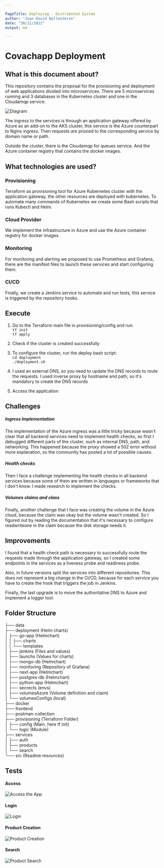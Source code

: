 ```yaml
---

PageTitle: Deploying - Distributed System 
author: "Juan David Ballesteros"
date: "30/11/2022"
output: md

---
```


# Covachapp Deployment

## What is this document about?

This repository contains the proposal for the provisioning and deployment of web applications divided into microservices. There are 5 microservices running and 3 databases in the Kubernetes cluster and one in the Cloudamqp service.

![Diagram](./src/drawio.png)

The ingress to the services is through an application gateway offered by Azure as an add-on to the AKS cluster, this service is the Azure counterpart to Nginx ingress. Then requests are proxied to the corresponding service by domain name or path. 

Outside the cluster, there is the Cloudamqp for queues service. And the Azure container registry that contains the docker images.

## What technologies are used?

### Provisioning

Terraform as provisioning tool for Azure Kubernetes cluster with the application gateway, the other resources are deployed with kubernetes. To automate many commands of Kubernetes we create some Bash scripts that runs Kubectl and Helm.

### Cloud Provider

We implement the infrastructure in Azure and use the Azure container registry for docker images. 

### Monitoring

For monitoring and alerting we proposed to use Prometheus and Grafana, there are the manifest files to launch these services and start configuring them.

### CI/CD

Finally, we create a Jenkins service to automate and run tests, this service is triggered by the repository hooks.

## Execute

1. Go to the Terraform main file in provisioning/config and run:<br>
`tf init`<br>
`tf apply`<br>

2. Check if the cluster is created successfully

3. To configure the cluster, run the deploy bash script:<br>
`cd deployment`<br>
`./deployment.sh`<br>

4. I used an external DNS, so you need to update the DNS records to route the requests. I used inverse proxy by hostname and path, so it's mandatory to create the DNS records

5. Access the application

## Challenges

##### Ingress Implementation

The implementation of the Azure ingress was a little tricky because wasn't clear that all backend services need to implement health checks, so first I debugged different parts of the cluster, such as internal DNS, path, and networking. This happened because the proxy showed a 502 error without more explanation, so the community has posted a lot of possible causes.

##### Health checks

Then I face a challenge implementing the health checks in all backend services because some of them are written in languages or frameworks that I don't know. I made research to implement the checks.

##### Volumes claims and class

Finally, another challenge that I face was creating the volume in the Azure cloud, because the claim was okay but the volume wasn't created. So I figured out by reading the documentation that it's necessary to configure readwriteone in the claim because the disk storage needs it.

## Improvements

I found that a health check path is necessary to successfully route the requests made through the application gateway, so I created some endpoints in the services as a liveness probe and readiness probe.

Also, in future versions split the services into different repositories. This does not represent a big change in the CI/CD, because for each service you have to create the hook that triggers the job in Jenkins.

Finally, the last upgrade is to move the authoritative DNS to Azure and implement a logger tool.

## Folder Structure

├── data <br>
├── deployment (Helm charts)<br>
│   ├── go-app (Helmchart)<br>
│   │   ├── charts<br>
│   │   └── templates<br>
│   ├── jenkins (Files and values)<br>
│   ├── launchs (Values for charts)<br>
│   ├── mongo-db (Helmchart)<br>
│   ├── monitoring (Repository of Grafana)<br>
│   ├── next-app (Helmchart)<br>
│   ├── postgres-db (Helmchart)<br>
│   ├── python-app (Helmchart)<br>
│   ├── secrects (envs)<br>
│   ├── volumesAzure (Volume definition and claim)<br>
│   └── volumesConfigs (local)<br>
├── docker<br>
├── frontend<br>
├── postman-collection<br>
├── provisioning (Terraform Folder)<br>
│   ├── config (Main, here tf init)<br>
│   └── logic (Module)<br>
├── services<br>
│   ├── auth<br>
│   ├── products<br>
│   └── search<br>
└── src (Readme resources)<br>

## Tests

#### Access

![Access the App](./src/Access.png)

#### Login

![Login](./src/Login.png)

#### Product Creation

![Product Creation](./src/ProductCreation.png)

#### Search

![Product Search](./src/ProductSearch.png)

